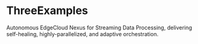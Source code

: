 # ThreeExamples
Autonomous EdgeCloud Nexus for Streaming Data Processing, delivering self-healing, highly-parallelized, and adaptive orchestration.
